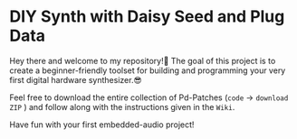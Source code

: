 # DIY Synth with Daisy Seed and Plug Data

Hey there and welcome to my repository!👋 The goal of this project is to create a beginner-friendly toolset for building and programming your very first digital hardware synthesizer.😎

Feel free to download the entire collection of Pd-Patches (`code` -> `download ZIP` ) and follow along with the instructions given in the `Wiki`.

Have fun with your first embedded-audio project!
